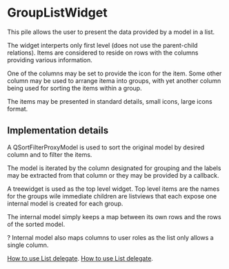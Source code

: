 GroupListWidget
===============

This pile allows the user to present the data provided by
a model in a list.

The widget interperts only first level (does not use the
parent-child relations). Items are considered to reside on
rows with the columns providing various information.

One of the columns may be set to provide the icon
for the item. Some other column may be used to
arrange itema into groups, with yet another column
being  used for sorting the items within a group.

The items may be presented in standard details, small icons,
large icons format.

Implementation details
----------------------

A QSortFilterProxyModel is used to sort the original
model by desired column and to filter the items.

The model is iterated by the column designated for
grouping and the labels may be extracted from that
column or they may be provided by a callback.

A treewidget is used as the top level widget. Top level
items are the names for the groups wile immediate
children are listviews that each expose one
internal model is created for each group.

The internal model simply keeps a map between its own rows
and the rows of the sorted model.

?
Internal model also maps columns to user roles as the
list only allows a single column.

[How to use List delegate](http://stackoverflow.com/questions/6905147/qt-qlistwidgetitem-multiple-lines).
[How to use List delegate](http://www.qtcentre.org/threads/27777-Customize-QListWidgetItem-how-to).


